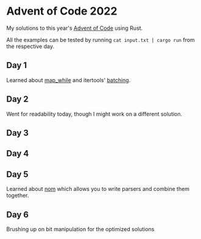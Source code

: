 # Advent of Code 2022
My solutions to this year's [Advent of Code](https://adventofcode.com/2022) using Rust.

All the examples can be tested by running `cat input.txt | cargo run` from the respective day.

## Day 1
Learned about [map_while](https://doc.rust-lang.org/std/iter/trait.Iterator.html#method.map_while) and itertools' [batching](https://docs.rs/itertools/latest/itertools/trait.Itertools.html#method.batching).

## Day 2
Went for readability today, though I might work on a different solution.

## Day 3

## Day 4

## Day 5
Learned about [nom](https://docs.rs/nom/latest/nom/) which allows you to write parsers and combine them together.

## Day 6
Brushing up on bit manipulation for the optimized solutions
